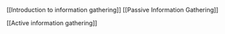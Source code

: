[[Introduction to information gathering]]
[[Passive Information Gathering]]

[[Active information gathering]]



